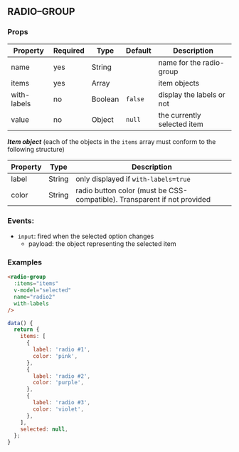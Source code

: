 ## RADIO–GROUP

### Props

Property | Required | Type | Default | Description
--- | --- | --- | --- | ---
name | yes | String | | name for the radio-group
items | yes | Array | | item objects
with-labels | no | Boolean | `false` | display the labels or not
value | no | Object | `null` | the currently selected item

***Item object*** (each of the objects in the `items` array must conform to the following structure)

Property | Type | Description
--- | --- | ---
label | String | only displayed if `with-labels=true`
color | String | radio button color (must be CSS-compatible). Transparent if not provided

### Events:

- `input`: fired when the selected option changes
  - payload: the object representing the selected item 

### Examples

```html
<radio-group
  :items="items"
  v-model="selected"
  name="radio2"
  with-labels
/>
```

```js
data() {
  return {
    items: [
      {
        label: 'radio #1',
        color: 'pink',
      },
      {
        label: 'radio #2',
        color: 'purple',
      },
      {
        label: 'radio #3',
        color: 'violet',
      },
    ],
    selected: null,
  };
}
```
